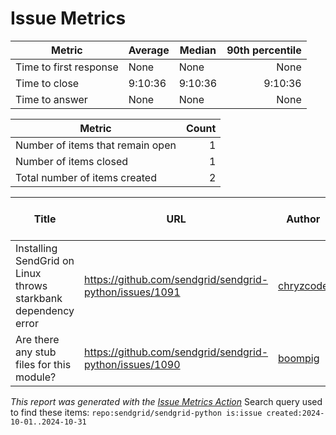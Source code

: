 # Issue Metrics

| Metric | Average | Median | 90th percentile |
| --- | --- | --- | ---: |
| Time to first response | None | None | None |
| Time to close | 9:10:36 | 9:10:36 | 9:10:36 |
| Time to answer | None | None | None |

| Metric | Count |
| --- | ---: |
| Number of items that remain open | 1 |
| Number of items closed | 1 |
| Total number of items created | 2 |

| Title | URL | Author | Time to first response | Time to close | Time to answer |
| --- | --- | --- | --- | --- | --- |
| Installing SendGrid on Linux throws starkbank dependency error | https://github.com/sendgrid/sendgrid-python/issues/1091 | [chryzcode](https://github.com/chryzcode) | None | 9:10:36 | None |
| Are there any stub files for this module? | https://github.com/sendgrid/sendgrid-python/issues/1090 | [boompig](https://github.com/boompig) | None | None | None |

_This report was generated with the [Issue Metrics Action](https://github.com/github/issue-metrics)_
Search query used to find these items: `repo:sendgrid/sendgrid-python is:issue created:2024-10-01..2024-10-31`
